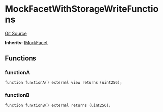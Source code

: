 # MockFacetWithStorageWriteFunctions
[Git Source](https://github.com/ubiquity/ubiquity-dollar/blob/565aaa6bed7cb481fd57c9fc6a7b1052ff2aa816/src/dollar/mocks/MockFacet.sol)

**Inherits:**
[IMockFacet](/src/dollar/mocks/MockFacet.sol/interface.IMockFacet.md)


## Functions
### functionA


```solidity
function functionA() external view returns (uint256);
```

### functionB


```solidity
function functionB() external returns (uint256);
```

